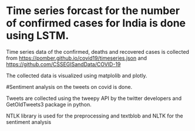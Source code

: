 
# Time series forcast for the number of confirmed cases for India is done using LSTM.

Time series data of the confirmed, deaths and recovered cases is collected from https://pomber.github.io/covid19/timeseries.json and https://github.com/CSSEGISandData/COVID-19

The collected data is visualized using matplolib and plotly.

#Sentiment analysis on the tweets on covid is done.

Tweets are collected using the tweepy API by the twitter developers and GetOldTweets3 package in python.

NTLK library is used for the preprocessing and textblob and NLTK for the sentiment analysis
